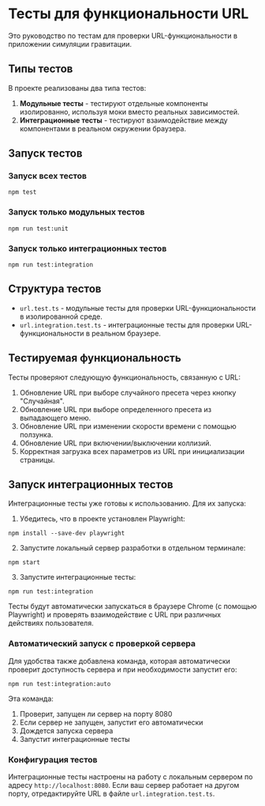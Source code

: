 # Тесты для функциональности URL

Это руководство по тестам для проверки URL-функциональности в приложении симуляции гравитации.

## Типы тестов

В проекте реализованы два типа тестов:

1. **Модульные тесты** - тестируют отдельные компоненты изолированно, используя моки вместо реальных зависимостей.
2. **Интеграционные тесты** - тестируют взаимодействие между компонентами в реальном окружении браузера.

## Запуск тестов

### Запуск всех тестов
```
npm test
```

### Запуск только модульных тестов
```
npm run test:unit
```

### Запуск только интеграционных тестов
```
npm run test:integration
```

## Структура тестов

- `url.test.ts` - модульные тесты для проверки URL-функциональности в изолированной среде.
- `url.integration.test.ts` - интеграционные тесты для проверки URL-функциональности в реальном браузере.

## Тестируемая функциональность

Тесты проверяют следующую функциональность, связанную с URL:

1. Обновление URL при выборе случайного пресета через кнопку "Случайная".
2. Обновление URL при выборе определенного пресета из выпадающего меню.
3. Обновление URL при изменении скорости времени с помощью ползунка.
4. Обновление URL при включении/выключении коллизий.
5. Корректная загрузка всех параметров из URL при инициализации страницы.

## Запуск интеграционных тестов

Интеграционные тесты уже готовы к использованию. Для их запуска:

1. Убедитесь, что в проекте установлен Playwright:
```
npm install --save-dev playwright
```

2. Запустите локальный сервер разработки в отдельном терминале:
```
npm start
```

3. Запустите интеграционные тесты:
```
npm run test:integration
```

Тесты будут автоматически запускаться в браузере Chrome (с помощью Playwright) и проверять взаимодействие с URL при различных действиях пользователя.

### Автоматический запуск с проверкой сервера

Для удобства также добавлена команда, которая автоматически проверит доступность сервера и при необходимости запустит его:

```
npm run test:integration:auto
```

Эта команда:
1. Проверит, запущен ли сервер на порту 8080
2. Если сервер не запущен, запустит его автоматически
3. Дождется запуска сервера
4. Запустит интеграционные тесты

### Конфигурация тестов

Интеграционные тесты настроены на работу с локальным сервером по адресу `http://localhost:8080`. Если ваш сервер работает на другом порту, отредактируйте URL в файле `url.integration.test.ts`. 